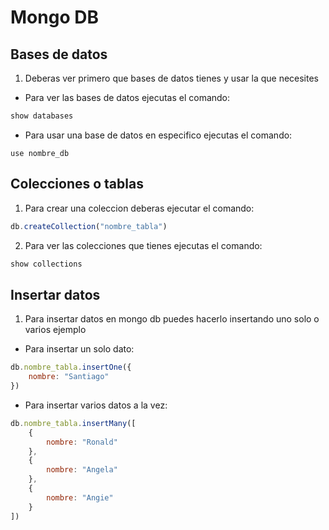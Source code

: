 # Mongo DB
## Bases de datos
1. Deberas ver primero que bases de datos tienes y usar la que necesites
- Para ver las bases de datos ejecutas el comando:
```js
show databases
```
- Para usar una base de datos en especifico ejecutas el comando:
```
use nombre_db
```
## Colecciones o tablas
1. Para crear una coleccion deberas ejecutar el comando:
```js
db.createCollection("nombre_tabla")
```
2. Para ver las colecciones que tienes ejecutas el comando:
```js
show collections
```
## Insertar datos
1. Para insertar datos en mongo db puedes hacerlo insertando uno solo o varios ejemplo
- Para insertar un solo dato:
```js
db.nombre_tabla.insertOne({
    nombre: "Santiago"
})
```
- Para insertar varios datos a la vez:
```js
db.nombre_tabla.insertMany([
    {
        nombre: "Ronald"
    },
    {
        nombre: "Angela"
    },
    {
        nombre: "Angie"
    }
])
```